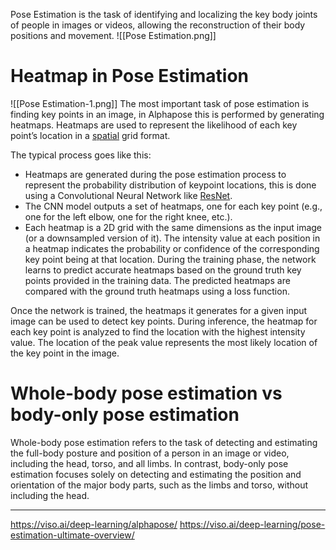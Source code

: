 Pose Estimation is the task of identifying and localizing the key body joints of people in images or videos, allowing the reconstruction of their body positions and movement.
![[Pose Estimation.png]]
# Heatmap in Pose Estimation

![[Pose Estimation-1.png]]
The most important task of pose estimation is finding key points in an image, in Alphapose this is performed by generating heatmaps. Heatmaps are used to represent the likelihood of each key point’s location in a [spatial](https://viso.ai/deep-learning/introduction-to-spatial-transformer-networks/) grid format.

The typical process goes like this:

- Heatmaps are generated during the pose estimation process to represent the probability distribution of keypoint locations, this is done using a Convolutional Neural Network like [ResNet](https://viso.ai/deep-learning/resnet-residual-neural-network/).
- The CNN model outputs a set of heatmaps, one for each key point (e.g., one for the left elbow, one for the right knee, etc.).
- Each heatmap is a 2D grid with the same dimensions as the input image (or a downsampled version of it). The intensity value at each position in a heatmap indicates the probability or confidence of the corresponding key point being at that location.
During the training phase, the network learns to predict accurate heatmaps based on the ground truth key points provided in the training data. The predicted heatmaps are compared with the ground truth heatmaps using a loss function.

Once the network is trained, the heatmaps it generates for a given input image can be used to detect key points.
During inference, the heatmap for each key point is analyzed to find the location with the highest intensity value. The location of the peak value represents the most likely location of the key point in the image.
# Whole-body pose estimation vs body-only pose estimation 
Whole-body pose estimation refers to the task of detecting and estimating the full-body posture and position of a person in an image or video, including the head, torso, and all limbs. In contrast, body-only pose estimation focuses solely on detecting and estimating the position and orientation of the major body parts, such as the limbs and torso, without including the head.



---
https://viso.ai/deep-learning/alphapose/
https://viso.ai/deep-learning/pose-estimation-ultimate-overview/
